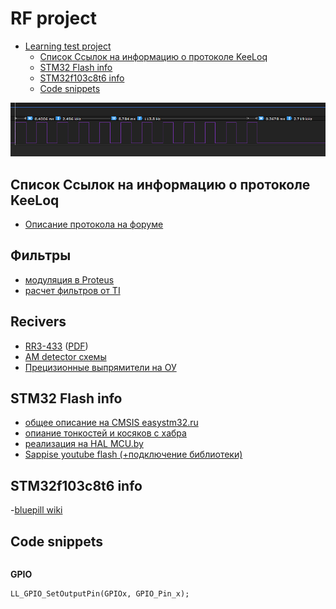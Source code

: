 ﻿# RF project

- [Learning test project](#learning-test-project)
    - [Список Ссылок на информацию о протоколе KeeLoq](#%D1%81%D0%BF%D0%B8%D1%81%D0%BE%D0%BA-%D1%81%D1%81%D1%8B%D0%BB%D0%BE%D0%BA-%D0%BD%D0%B0-%D0%B8%D0%BD%D1%84%D0%BE%D1%80%D0%BC%D0%B0%D1%86%D0%B8%D1%8E-%D0%BE-%D0%BF%D1%80%D0%BE%D1%82%D0%BE%D0%BA%D0%BE%D0%BB%D0%B5-keeloq)
    - [STM32 Flash info](#stm32-flash-info)
    - [STM32f103c8t6 info](#stm32f103c8t6-info)
    - [Code snippets](#code-snippets)


[![N|logic](image/3.png)](http://gimran.ru)





## Список Ссылок на информацию о протоколе KeeLoq

- [Описание протокола на форуме](http://phreakerclub.com/forum/showthread.php?t=1094)


## Фильтры

- [модуляция в Proteus](https://utmiit-201.jimdo.com/модуляция/)
- [расчет фильтров от TI](http://www.ti.com/design-tools/signal-chain-design/webench-filters.html)

## Recivers

- [RR3-433](https://spb.terraelectronica.ru/product/163566) ([PDF](https://spb.terraelectronica.ru/pdf/show?pdf_file=%252Fds%252Fpdf%252FR%252FRR3_8.pdf))
- [AM detector схемы](https://www.edn.com/design/analog/4442773/AM-detector-more-sensitive-than-simple-diode)
- [Прецизионные выпрямители на ОУ](http://www.gaw.ru/html.cgi/txt/doc/op/funop_13_2.htm)

## STM32 Flash info
- [общее описание на CMSIS easystm32.ru](http://easystm32.ru/for-beginners/38-flash-stm32)
- [опиание тонкостей и косяков с хабра](https://habr.com/post/213771/comments/)
- [реализация на HAL MCU.by](http://www.mcu.by/%D1%81%D1%82%D0%B0%D1%80%D1%82-arm-%D1%8D%D1%82%D0%B0-%D1%83%D0%B6%D0%BD%D0%B0%D1%81%D0%BD%D0%B0%D1%8F-flah-%D0%BE%D1%82-stm32-hal/)
- [Sappise youtube flash (+подключение библиотеки)](https://www.youtube.com/watch?v=R5KMEz4g9EU)

## STM32f103c8t6 info

-[bluepill wiki](https://wiki.stm32duino.com/index.php?title=Blue_Pill)
## Code snippets
```

```



**GPIO**
```
LL_GPIO_SetOutputPin(GPIOx, GPIO_Pin_x);
```